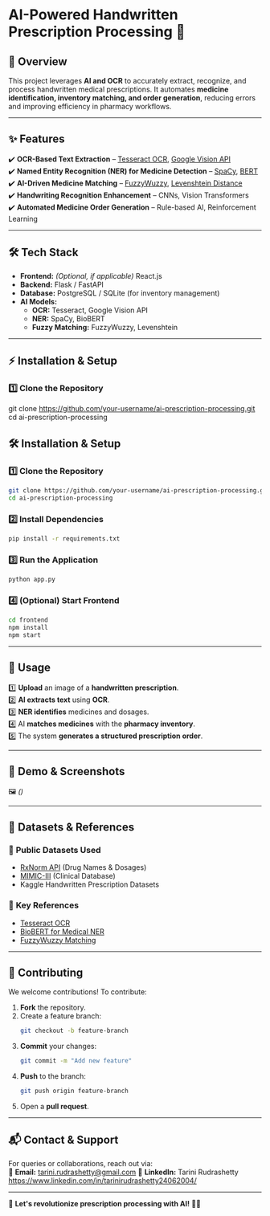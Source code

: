 # AI-Powered Handwritten Prescription Processing 🚀  

## 📌 Overview  
This project leverages **AI and OCR** to accurately extract, recognize, and process handwritten medical prescriptions. It automates **medicine identification, inventory matching, and order generation**, reducing errors and improving efficiency in pharmacy workflows.  

---

## ✨ Features  
✔️ **OCR-Based Text Extraction** – [Tesseract OCR](https://github.com/tesseract-ocr/tesseract), [Google Vision API](https://cloud.google.com/vision/docs/ocr)  
✔️ **Named Entity Recognition (NER) for Medicine Detection** – [SpaCy](https://spacy.io/usage/training), [BERT](https://github.com/dmis-lab/biobert)  
✔️ **AI-Driven Medicine Matching** – [FuzzyWuzzy](https://github.com/seatgeek/fuzzywuzzy), [Levenshtein Distance](https://www.nltk.org/_modules/nltk/metrics/distance.html)  
✔️ **Handwriting Recognition Enhancement** – CNNs, Vision Transformers  
✔️ **Automated Medicine Order Generation** – Rule-based AI, Reinforcement Learning  

---

## 🛠 Tech Stack  

- **Frontend:** *(Optional, if applicable)* React.js  
- **Backend:** Flask / FastAPI  
- **Database:** PostgreSQL / SQLite (for inventory management)  
- **AI Models:**  
  - **OCR:** Tesseract, Google Vision API  
  - **NER:** SpaCy, BioBERT  
  - **Fuzzy Matching:** FuzzyWuzzy, Levenshtein  

---

## ⚡ Installation & Setup  

### 1️⃣ Clone the Repository  

git clone https://github.com/your-username/ai-prescription-processing.git
cd ai-prescription-processing

## 🛠 Installation & Setup  

### 1️⃣ Clone the Repository  
```bash
git clone https://github.com/your-username/ai-prescription-processing.git
cd ai-prescription-processing
```

### 2️⃣ Install Dependencies  
```bash
pip install -r requirements.txt
```

### 3️⃣ Run the Application  
```bash
python app.py
```

### 4️⃣ (Optional) Start Frontend  
```bash
cd frontend
npm install
npm start
```

---

## 🚀 Usage  

1️⃣ **Upload** an image of a **handwritten prescription**.  
2️⃣ **AI extracts text** using **OCR**.  
3️⃣ **NER identifies** medicines and dosages.  
4️⃣ AI **matches medicines** with the **pharmacy inventory**.  
5️⃣ The system **generates a structured prescription order**.  

---

## 📸 Demo & Screenshots  
🖼 *()*  

---

## 📂 Datasets & References  

### 📌 **Public Datasets Used**  
- [RxNorm API](https://www.nlm.nih.gov/research/umls/rxnorm/) (Drug Names & Dosages)  
- [MIMIC-III](https://physionet.org/content/mimiciii/1.4/) (Clinical Database)  
- Kaggle Handwritten Prescription Datasets  

### 📌 **Key References**  
- [Tesseract OCR](https://github.com/tesseract-ocr/tesseract)  
- [BioBERT for Medical NER](https://github.com/dmis-lab/biobert)  
- [FuzzyWuzzy Matching](https://github.com/seatgeek/fuzzywuzzy)  

---

## 🤝 Contributing  

We welcome contributions! To contribute:  

1. **Fork** the repository.  
2. Create a feature branch:  
   ```bash
   git checkout -b feature-branch
   ```
3. **Commit** your changes:  
   ```bash
   git commit -m "Add new feature"
   ```
4. **Push** to the branch:  
   ```bash
   git push origin feature-branch
   ```
5. Open a **pull request**.  

---

## 📬 Contact & Support  

For queries or collaborations, reach out via:  
📧 **Email:** tarini.rudrashetty@gmail.com
🔗 **LinkedIn:** Tarini Rudrashetty https://www.linkedin.com/in/tarinirudrashetty24062004/

---

🚀 **Let's revolutionize prescription processing with AI!** 🏥🔬  
